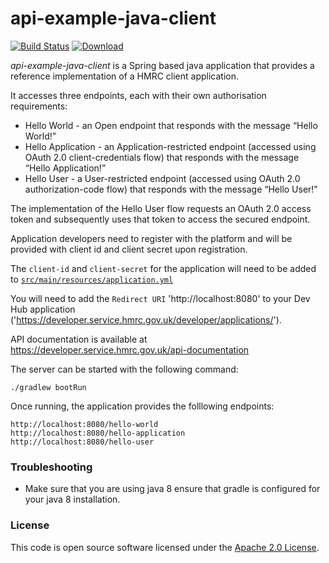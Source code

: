 api-example-java-client
=======================

[![Build Status](https://travis-ci.org/hmrc/api-example-java-client.svg?branch=master)](https://travis-ci.org/hmrc/api-example-java-client) [ ![Download](https://api.bintray.com/packages/hmrc/releases/api-example-java-client/images/download.svg) ](https://bintray.com/hmrc/releases/api-example-java-client/_latestVersion)


*api-example-java-client* is a Spring based java application that provides a reference implementation of a HMRC client application.

It accesses three endpoints, each with their own authorisation requirements:

* Hello World - an Open endpoint that responds with the message “Hello World!”
* Hello Application - an Application-restricted endpoint (accessed using OAuth 2.0 client-credentials flow) that responds with the message “Hello Application!”
* Hello User - a User-restricted endpoint (accessed using OAuth 2.0 authorization-code flow) that responds with the message “Hello User!”

The implementation of the Hello User flow requests an OAuth 2.0 access token and subsequently uses that token to access the secured endpoint.

Application developers need to register with the platform and will be provided with client id and client secret upon registration.

The `client-id` and `client-secret` for the application will need to be added to [`src/main/resources/application.yml`](src/main/resources/application.yml)

You will need to add the `Redirect URI` 'http://localhost:8080' to your Dev Hub application ('https://developer.service.hmrc.gov.uk/developer/applications/').

API documentation is available at https://developer.service.hmrc.gov.uk/api-documentation


The server can be started with the following command:
```
./gradlew bootRun
```

Once running, the application provides the folllowing endpoints:

```
http://localhost:8080/hello-world
http://localhost:8080/hello-application
http://localhost:8080/hello-user
```

### Troubleshooting

- Make sure that you are using java 8 ensure that gradle is configured for your java 8 installation.


### License

This code is open source software licensed under the [Apache 2.0 License]("http://www.apache.org/licenses/LICENSE-2.0.html").
